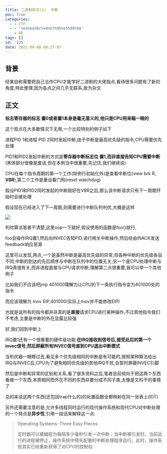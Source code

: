 ```yaml
---
title: 二进制杂文(1)  中断
poc: true
categories:
  - - CTF
  - - '%e4%ba%8c%e8%bf%9b%e5%88%b6'
    - RE
tags: []
id: '225'
date: 2021-08-08 00:27:07
---
```


## 背景

经某自称需要把自己当作CPU才能学好二进制的大佬指点,看待很多问题有了新的角度,特此整理,因为各点之间几乎无联系,故为杂文

## 正文

**标志寄存器的标志 置0或者置1本身是毫无意义的,他只是CPU用来瞄一眼的**

这个观点在大多数情况下无用,一个比较特别的例子如下

进程PID 1和进程 PID 2同时发起中断,由于中断是最高优先级的指令,CPU需要优先处理

PID1和PID2发起中断的方式是**寄存器中断标志位 置1,而非直接告知CPU需要中断**(黑体部分很像是废话,但在本例当中很重要,先记住,我们继续说)

CPU在每个指令周期的第一个工作(除例行初始化外)是查看中断位(view brk R, **VBR**),第二个工作是重设看门狗(reset watchdog)

假设PID1和PID2同时发起的中断刚好在VBR之后,那么该中断请求只有下一周期开始时会被处理

假设现在已经进入了下一周期,则需要进行中断队列判优,大概是这样

![](https://www.ksroido.art/wp-content/uploads/2021/08/image.png)

判优算法笔者不清楚,这里oop一下就好,假设使用的函数是foo()就行,

foo会操作IRQ置1,然后向INVEC告知PID,进行相关中断操作,然后经由INACK发送feedback响应至源

这里可以发现,两点,一个是虽然中断是最高优先级的异常,但各种中断的优先级各自不同,中断的到达的先后顺序与中断在队列中的位置无关,另一个是CPU处理中断与IRQ真值有关,而非进程直接与CPU请求中断,理解第二点很重要,我可以举一个其他例子

比如我们不应该吧jmp 401000理解为让CPU的下一条执行指令变为401000处的指令

而应该理解为 mov EIP,401000(实际上mov并不能修改EIP)

也就是说所有的指令都并非真的是**直接**请求CPU进行某种操作,不过其他指令我们不考虑,主要是中断的外在显露比较强

好,我们回到中断上

IRQ置1还有一个很重要的硬件级功能:**在IRQ接收到信号后,接受此后的第一个invec信号,然后屏蔽所有INVEC信号直到CPU退出中断模式**

当判优器一眼瞟过去,看见多个优先级相同的中断是有可能的,按照某种算法给出IRQ与INVEC后,CPU为了避免相同优先级的其他IRQ干扰,会暂时屏蔽INVEC引脚

然后是中断和异常的区别和关系,看了很多资料之后,笔者目前倾向于把这两个东西看做一个东西,本质相同而外在不同的东西非要分成不同子类,太像是文科干的事情了

总的来说这两个东西(还包括trap什么的)的处置函数全都映射在同一张表上(IDT)

另外还需要注意的是,允许多线程同时运行的现代操作系统和现代CPU对中断处理的一个特点是**异步性**,引用一段话来解释这一点:

> Operating Systems: Three Easy Pieces
> 
> 定时器可以被编程为每隔多少毫秒引发一次中断；当中断被引发时，当前运行的进程被停止，操作系统中预先配置的中断处理程序运行。此时，操作系统其实已经重新获得了对CPU的控制权